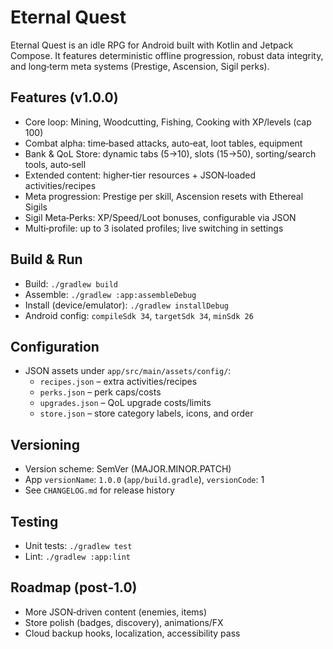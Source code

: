 # Eternal Quest

Eternal Quest is an idle RPG for Android built with Kotlin and Jetpack Compose. It features deterministic offline progression, robust data integrity, and long‑term meta systems (Prestige, Ascension, Sigil perks).

## Features (v1.0.0)
- Core loop: Mining, Woodcutting, Fishing, Cooking with XP/levels (cap 100)
- Combat alpha: time‑based attacks, auto‑eat, loot tables, equipment
- Bank & QoL Store: dynamic tabs (5→10), slots (15→50), sorting/search tools, auto‑sell
- Extended content: higher‑tier resources + JSON‑loaded activities/recipes
- Meta progression: Prestige per skill, Ascension resets with Ethereal Sigils
- Sigil Meta‑Perks: XP/Speed/Loot bonuses, configurable via JSON
- Multi‑profile: up to 3 isolated profiles; live switching in settings

## Build & Run
- Build: `./gradlew build`
- Assemble: `./gradlew :app:assembleDebug`
- Install (device/emulator): `./gradlew installDebug`
- Android config: `compileSdk 34`, `targetSdk 34`, `minSdk 26`

## Configuration
- JSON assets under `app/src/main/assets/config/`:
  - `recipes.json` – extra activities/recipes
  - `perks.json` – perk caps/costs
  - `upgrades.json` – QoL upgrade costs/limits
  - `store.json` – store category labels, icons, and order

## Versioning
- Version scheme: SemVer (MAJOR.MINOR.PATCH)
- App `versionName`: `1.0.0` (`app/build.gradle`), `versionCode`: 1
- See `CHANGELOG.md` for release history

## Testing
- Unit tests: `./gradlew test`
- Lint: `./gradlew :app:lint`

## Roadmap (post‑1.0)
- More JSON‑driven content (enemies, items)
- Store polish (badges, discovery), animations/FX
- Cloud backup hooks, localization, accessibility pass
